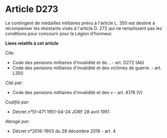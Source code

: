 # Article D273

Le contingent de médailles militaires prévu à l'article L. 350 est destiné à récompenser les résistants visés à l'article D.
272 qui ne remplissent pas les conditions pour concourir pour la Légion d'honneur.

**Liens relatifs à cet article**

_Cite_:

  - Code des pensions militaires d'invalidité et de... - art. D272 (Ab)
  - Code des pensions militaires d'invalidité et des victimes de guerre. - art. L350

_Cité par_:

  - Code des pensions militaires d'invalidité et des v - art. A178 (V)

_Codifié par_:

  - Décret n°51-471 1951-04-24 JORF 28 avril 1951

_Abrogé par_:

  - Décret n°2016-1903 du 28 décembre 2016 - art. 4
